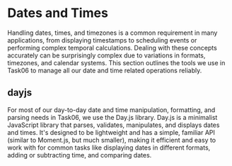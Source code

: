 # Dates and Times

Handling dates, times, and timezones is a common requirement in many applications, from displaying timestamps to scheduling events or performing complex temporal calculations. Dealing with these concepts accurately can be surprisingly complex due to variations in formats, timezones, and calendar systems. This section outlines the tools we use in Task06 to manage all our date and time related operations reliably.

## dayjs

For most of our day-to-day date and time manipulation, formatting, and parsing needs in Task06, we use the Day.js library. Day.js is a minimalist JavaScript library that parses, validates, manipulates, and displays dates and times. It's designed to be lightweight and has a simple, familiar API (similar to Moment.js, but much smaller), making it efficient and easy to work with for common tasks like displaying dates in different formats, adding or subtracting time, and comparing dates.
